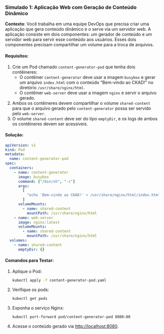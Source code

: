 ### Simulado 1: Aplicação Web com Geração de Conteúdo Dinâmico

**Contexto**:
Você trabalha em uma equipe DevOps que precisa criar uma aplicação que gera conteúdo dinâmico e o serve via um servidor web. A aplicação consiste em dois componentes: um gerador de conteúdo e um servidor web para servir esse conteúdo aos usuários. Esses dois componentes precisam compartilhar um volume para a troca de arquivos.

#### Requisitos:

1. Crie um Pod chamado `content-generator-pod` que tenha dois contêineres:
   - O contêiner `content-generator` deve usar a imagem `busybox` e gerar um arquivo `index.html` com o conteúdo "Bem-vindo ao CKAD!" no diretório `/usr/share/nginx/html`.
   - O contêiner `web-server` deve usar a imagem `nginx` e servir o arquivo gerado.
2. Ambos os contêineres devem compartilhar o volume `shared-content` para que o arquivo gerado pelo `content-generator` possa ser servido pelo `web-server`.
3. O volume `shared-content` deve ser do tipo `emptyDir`, e os logs de ambos os contêineres devem ser acessíveis.

#### Solução:

```yaml
apiVersion: v1
kind: Pod
metadata:
  name: content-generator-pod
spec:
  containers:
    - name: content-generator
      image: busybox
      command: ["/bin/sh", "-c"]
      args:
        [
          "echo 'Bem-vindo ao CKAD!' > /usr/share/nginx/html/index.html; sleep 3600",
        ]
      volumeMounts:
        - name: shared-content
          mountPath: /usr/share/nginx/html
    - name: web-server
      image: nginx:latest
      volumeMounts:
        - name: shared-content
          mountPath: /usr/share/nginx/html
  volumes:
    - name: shared-content
      emptyDir: {}
```

#### Comandos para Testar:

1. Aplique o Pod:

   ```bash
   kubectl apply -f content-generator-pod.yaml
   ```

2. Verifique os pods:

   ```bash
   kubectl get pods
   ```

3. Exponha o serviço Nginx:

   ```bash
   kubectl port-forward pod/content-generator-pod 8080:80
   ```

4. Acesse o conteúdo gerado via [http://localhost:8080](http://localhost:8080).
